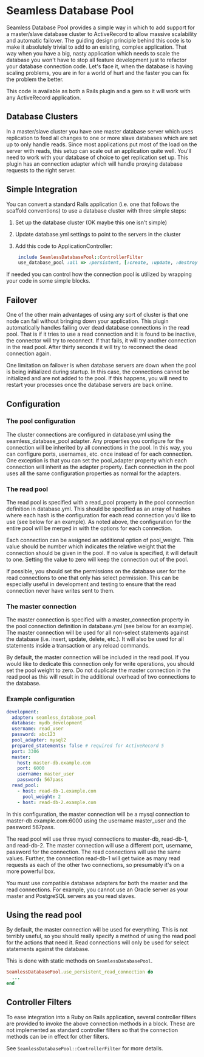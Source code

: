 # Seamless Database Pool

Seamless Database Pool provides a simple way in which to add support for a
master/slave database cluster to ActiveRecord to allow massive scalability and
automatic failover. The guiding design principle behind this code is to make
it absolutely trivial to add to an existing, complex application. That way
when you have a big, nasty application which needs to scale the database you
won't have to stop all feature development just to refactor your database
connection code. Let's face it, when the database is having scaling problems,
you are in for a world of hurt and the faster you can fix the problem the
better.

This code is available as both a Rails plugin and a gem so it will work with
any ActiveRecord application.

## Database Clusters

In a master/slave cluster you have one master database server which uses
replication to feed all changes to one or more slave databases which are set
up to only handle reads. Since most applications put most of the load on the
server with reads, this setup can scale out an application quite well. You'll
need to work with your database of choice to get replication set up. This
plugin has an connection adapter which will handle proxying database requests
to the right server.

## Simple Integration

You can convert a standard Rails application (i.e. one that follows the
scaffold conventions) to use a database cluster with three simple steps:

1. Set up the database cluster (OK maybe this one isn't simple)
2. Update database.yml settings to point to the servers in the cluster
3. Add this code to ApplicationController:

   ```ruby
    include SeamlessDatabasePool::ControllerFilter
    use_database_pool :all => :persistent, [:create, :update, :destroy] => :master
   ```

If needed you can control how the connection pool is utilized by wrapping your
code in some simple blocks.

## Failover

One of the other main advantages of using any sort of cluster is that one node
can fail without bringing down your application. This plugin automatically
handles failing over dead database connections in the read pool. That is if it
tries to use a read connection and it is found to be inactive, the connector
will try to reconnect. If that fails, it will try another connection in the
read pool. After thirty seconds it will try to reconnect the dead connection
again.

One limitation on failover is when database servers are down when the pool is
being initialized during startup. In this case, the connections cannot be
initialized and are not added to the pool. If this happens, you will need to
restart your processes once the database servers are back online.

## Configuration

### The pool configuration

The cluster connections are configured in database.yml using the
seamless_database_pool adapter. Any properties you configure for the
connection will be inherited by all connections in the pool. In this way, you
can configure ports, usernames, etc. once instead of for each connection. One
exception is that you can set the pool_adapter property which each connection
will inherit as the adapter property. Each connection in the pool uses all the
same configuration properties as normal for the adapters.

### The read pool

The read pool is specified with a read_pool property in the pool connection
definition in database.yml. This should be specified as an array of hashes
where each hash is the configuration for each read connection you'd like to
use (see below for an example). As noted above, the configuration for the
entire pool will be merged in with the options for each connection.

Each connection can be assigned an additional option of pool_weight. This
value should be number which indicates the relative weight that the connection
should be given in the pool. If no value is specified, it will default to one.
Setting the value to zero will keep the connection out of the pool.

If possible, you should set the permissions on the database user for the read
connections to one that only has select permission. This can be especially
useful in development and testing to ensure that the read connection never
have writes sent to them.

### The master connection

The master connection is specified with a master_connection property in the
pool connection definition in database.yml (see below for an example). The
master connection will be used for all non-select statements against the
database (i.e. insert, update, delete, etc.). It will also be used for all
statements inside a transaction or any reload commands.

By default, the master connection will be included in the read pool. If you
would like to dedicate this connection only for write operations, you should
set the pool weight to zero. Do not duplicate the master connection in the
read pool as this will result in the additional overhead of two connections to
the database.

### Example configuration

```yaml
development:
  adapter: seamless_database_pool
  database: mydb_development
  username: read_user
  password: abc123
  pool_adapter: mysql2
  prepared_statements: false # required for ActiveRecord 5
  port: 3306
  master:
    host: master-db.example.com
    port: 6000
    username: master_user
    password: 567pass
  read_pool:
    - host: read-db-1.example.com
      pool_weight: 2
    - host: read-db-2.example.com
```
In this configuration, the master connection will be a mysql connection to
master-db.example.com:6000 using the username master_user and the password
567pass.

The read pool will use three mysql connections to master-db, read-db-1, and
read-db-2. The master connection will use a different port, username, password
for the connection. The read connections will use the same values. Further,
the connection read-db-1 will get twice as many read requests as each of the
other two connections, so presumably it's on a more powerful box.

You must use compatible database adapters for both the master and the read
connections. For example, you cannot use an Oracle server as your master and
PostgreSQL servers as you read slaves.

## Using the read pool

By default, the master connection will be used for everything. This is not
terribly useful, so you should really specify a method of using the read pool
for the actions that need it. Read connections will only be used for select
statements against the database.

This is done with static methods on `SeamlessDatabasePool`.

```ruby
SeamlessDatabasePool.use_persistent_read_connection do
  ...
end
```

## Controller Filters

To ease integration into a Ruby on Rails application, several controller
filters are provided to invoke the above connection methods in a block. These
are not implemented as standard controller filters so that the connection
methods can be in effect for other filters.

See `SeamlessDatabasePool::ControllerFilter` for more details.
